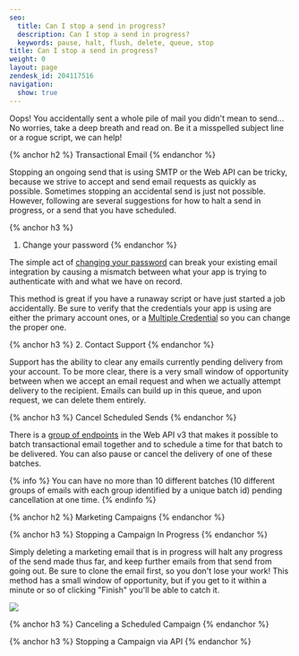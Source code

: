 ```yaml
---
seo:
  title: Can I stop a send in progress?
  description: Can I stop a send in progress?
  keywords: pause, halt, flush, delete, queue, stop
title: Can I stop a send in progress?
weight: 0
layout: page
zendesk_id: 204117516
navigation:
  show: true
---
```


Oops! You accidentally sent a whole pile of mail you didn't mean to send... No worries, take a deep breath and read on. Be it a misspelled subject line or a rogue script, we can help!

{% anchor h2 %}
Transactional Email
{% endanchor %}

Stopping an ongoing send that is using SMTP or the Web API can be tricky, because we strive to accept and send email requests as quickly as possible. Sometimes stopping an accidental send is just not possible. However, following are several suggestions for how to halt a send in progress, or a send that you have scheduled.

{% anchor h3 %}
1. Change your password
{% endanchor %}

The simple act of [changing your password](https://sendgrid.com/user/account) can break your existing email integration by causing a mismatch between what your app is trying to authenticate with and what we have on record.  

This method is great if you have a runaway script or have just started a job accidentally. Be sure to verify that the credentials your app is using are either the primary account ones, or a [Multiple Credential](https://sendgrid.com/credentials) so you can change the proper one.

{% anchor h3 %}
2. Contact Support
{% endanchor %}

Support has the ability to clear any emails currently pending delivery from your account. To be more clear, there is a very small window of opportunity between when we accept an email request and when we actually attempt delivery to the recipient. Emails can build up in this queue, and upon request, we can delete them entirely.

{% anchor h3 %}
Cancel Scheduled Sends
{% endanchor %}

There is a [group of endpoints]({{root_url}}/API_Reference/Web_API_v3/cancel_schedule_send.html) in the Web API v3 that makes it possible to batch transactional email together and to schedule a time for that batch to be delivered. You can also pause or cancel the delivery of one of these batches.

{% info %}
You can have no more than 10 different batches (10 different groups of emails with each group identified by a unique batch id) pending cancellation at one time.
{% endinfo %}



{% anchor h2 %}
Marketing Campaigns
{% endanchor %}

{% anchor h3 %}
Stopping a Campaign In Progress
{% endanchor %}

Simply deleting a marketing email that is in progress will halt any progress of the send made thus far, and keep further emails from that send from going out. Be sure to clone the email first, so you don't lose your work! This method has a small window of opportunity, but if you get to it within a minute or so of clicking "Finish" you'll be able to catch it.

![]({{root_url}}/images/inprogressmarketing.png)

{% anchor h3 %}
Canceling a Scheduled Campaign
{% endanchor %}

{% anchor h3 %}
Stopping a Campaign via API
{% endanchor %}
